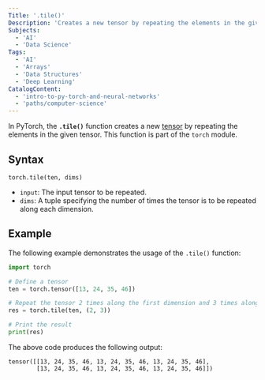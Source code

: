 ```yaml
---
Title: '.tile()'
Description: 'Creates a new tensor by repeating the elements in the given tensor.'
Subjects:
  - 'AI'
  - 'Data Science'
Tags:
  - 'AI'
  - 'Arrays'
  - 'Data Structures'
  - 'Deep Learning'
CatalogContent:
  - 'intro-to-py-torch-and-neural-networks'
  - 'paths/computer-science'
---
```


In PyTorch, the **`.tile()`** function creates a new [tensor](https://www.codecademy.com/resources/docs/pytorch/tensors) by repeating the elements in the given tensor. This function is part of the `torch` module.

## Syntax

```pseudo
torch.tile(ten, dims)
```

- `input`: The input tensor to be repeated.
- `dims`: A tuple specifying the number of times the tensor is to be repeated along each dimension.

## Example

The following example demonstrates the usage of the `.tile()` function:

```py
import torch

# Define a tensor
ten = torch.tensor([13, 24, 35, 46])

# Repeat the tensor 2 times along the first dimension and 3 times along the second dimension
res = torch.tile(ten, (2, 3))

# Print the result
print(res)
```

The above code produces the following output:

```shell
tensor([[13, 24, 35, 46, 13, 24, 35, 46, 13, 24, 35, 46],
        [13, 24, 35, 46, 13, 24, 35, 46, 13, 24, 35, 46]])
```
